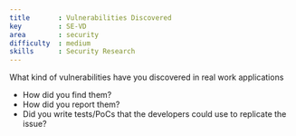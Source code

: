 ```yaml
---
title       : Vulnerabilities Discovered
key         : SE-VD
area        : security
difficulty  : medium
skills      : Security Research
---
```


What kind of vulnerabilities have you discovered in real work applications

 - How did you find them?
 - How did you report them?
 - Did you write tests/PoCs that the developers could use to replicate the issue?
